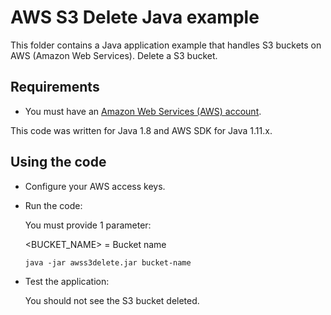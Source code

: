 # AWS S3 Delete Java example

This folder contains a Java application example that handles S3 buckets on AWS (Amazon Web Services).
Delete a S3 bucket.




## Requirements

* You must have an [Amazon Web Services (AWS) account](http://aws.amazon.com/).

This code was written for Java 1.8 and AWS SDK for Java 1.11.x.




## Using the code

* Configure your AWS access keys.

* Run the code:

  You must provide 1 parameter:
  
  <BUCKET_NAME> = Bucket name

  ```
  java -jar awss3delete.jar bucket-name
  ```

* Test the application:

  You should not see the S3 bucket deleted.
